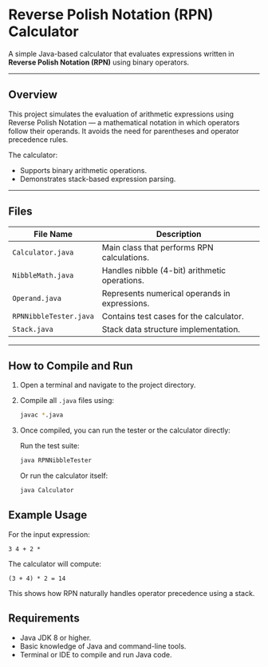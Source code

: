 # Reverse Polish Notation (RPN) Calculator

A simple Java-based calculator that evaluates expressions written in **Reverse Polish Notation (RPN)** using binary operators.

---

## Overview

This project simulates the evaluation of arithmetic expressions using Reverse Polish Notation — a mathematical notation in which operators follow their operands. It avoids the need for parentheses and operator precedence rules.

The calculator:
- Supports binary arithmetic operations.
- Demonstrates stack-based expression parsing.

---

## Files

| File Name            | Description                                |
|----------------------|--------------------------------------------|
| `Calculator.java`     | Main class that performs RPN calculations. |
| `NibbleMath.java`     | Handles nibble (4-bit) arithmetic operations. |
| `Operand.java`        | Represents numerical operands in expressions. |
| `RPNNibbleTester.java`| Contains test cases for the calculator.    |
| `Stack.java`          | Stack data structure implementation.       |

---

## How to Compile and Run

1. Open a terminal and navigate to the project directory.

2. Compile all `.java` files using:
   ```bash
   javac *.java
   ```

3. Once compiled, you can run the tester or the calculator directly:

   Run the test suite:
   ```bash
   java RPNNibbleTester
   ```

   Or run the calculator itself:
   ```bash
   java Calculator
   ```

## Example Usage

For the input expression:
```
3 4 + 2 *
```

The calculator will compute:
```
(3 + 4) * 2 = 14
```

This shows how RPN naturally handles operator precedence using a stack.

## Requirements

* Java JDK 8 or higher.
* Basic knowledge of Java and command-line tools.
* Terminal or IDE to compile and run Java code.
